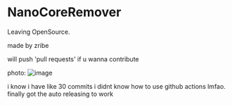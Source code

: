 # NanoCoreRemover
Leaving OpenSource.

made by zribe

will push 'pull requests' if u wanna contribute

photo:
![image](https://github.com/NovoCore/NanoCoreRemover/assets/66210834/ee7dabb9-d7bd-4af1-834c-b05075e70513)

i know i have like 30 commits i didnt know how to use github actions lmfao. finally got the auto releasing to work

